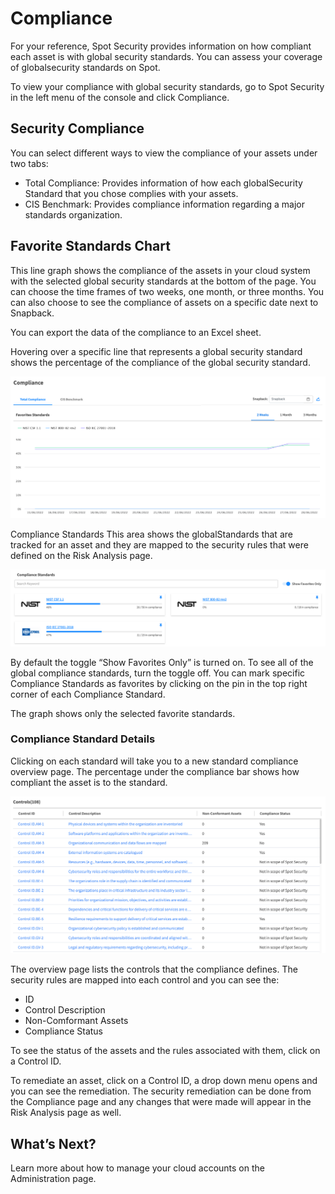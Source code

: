 # Compliance
For your reference, Spot Security provides information on how compliant each asset is with global security standards. You can assess your coverage of globalsecurity standards on Spot.

To view your compliance with global security standards, go to Spot Security in the left menu of the console and click Compliance.

## Security Compliance

You can select different ways to view the compliance of your assets under two tabs:
* Total Compliance: Provides information of how each globalSecurity Standard that you chose complies with your assets.
* CIS Benchmark: Provides compliance information regarding a major standards organization.

## Favorite Standards Chart

This line graph shows the compliance of the assets in your cloud system with the selected global security standards at the bottom of the page. You can choose the time frames of two weeks, one month, or three months. You can also choose to see the compliance of assets on a specific date next to Snapback.

You can export the data of the compliance to an Excel sheet.

Hovering over a specific line that represents a global security standard shows the percentage of the compliance of the global security standard.

<img src="/spot-security/_media/spot-security-compliance1.png" />

Compliance Standards
This area shows the globalStandards that are tracked for an asset and they are mapped to the security rules that were defined on the Risk Analysis page.

<img src="/spot-security/_media/spot-security-compliance2.png" />

By default the toggle “Show Favorites Only” is turned on. To see all of the global compliance standards, turn the toggle off. You can mark specific Compliance Standards as favorites by clicking on the pin in the top right corner of each Compliance Standard.

The graph shows only the selected favorite standards.

### Compliance Standard Details

Clicking on each standard will take you to a new standard compliance overview page. The percentage under the compliance bar shows how compliant the asset is to the standard.

<img src="/spot-security/_media/spot-security-compliance3.png" />

The overview page lists the controls that the compliance defines. The security rules are mapped into each control and you can see the:
* ID
* Control Description
* Non-Comformant Assets
* Compliance Status

To see the status of the assets and the rules associated with them, click on a Control ID.

To remediate an asset, click on a Control ID, a drop down menu opens and you can see the remediation. The security remediation can be done from the Compliance page and any changes that were made will appear in the Risk Analysis page as well.

## What’s Next?
Learn more about how to manage your cloud accounts on the Administration page.
